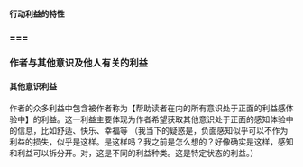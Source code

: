 #### 行动利益的特性

### ===

### 作者与其他意识及他人有关的利益

#### 其他意识利益

作者的众多利益中包含被作者称为【帮助读者在内的所有意识处于正面的利益感体验中】的利益。这一利益主要体现为作者希望获取其他意识处于正面的感知体验中的信息，比如舒适、快乐、幸福等
（我当下的疑惑是，负面感知似乎可以不作为利益的损失，似乎是这样。是这样吗？我之前是怎么想的？好像确实是这样，感知和利益可以拆分开。对，这是不同的利益种类。这是特定状态的利益。）